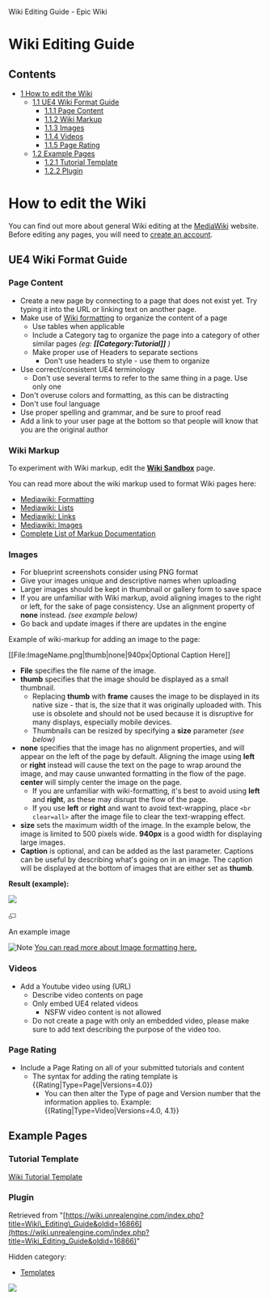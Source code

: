 Wiki Editing Guide - Epic Wiki                    

Wiki Editing Guide
==================

Contents
--------

*   [1 How to edit the Wiki](#How_to_edit_the_Wiki)
    *   [1.1 UE4 Wiki Format Guide](#UE4_Wiki_Format_Guide)
        *   [1.1.1 Page Content](#Page_Content)
        *   [1.1.2 Wiki Markup](#Wiki_Markup)
        *   [1.1.3 Images](#Images)
        *   [1.1.4 Videos](#Videos)
        *   [1.1.5 Page Rating](#Page_Rating)
    *   [1.2 Example Pages](#Example_Pages)
        *   [1.2.1 Tutorial Template](#Tutorial_Template)
        *   [1.2.2 Plugin](#Plugin)

How to edit the Wiki
====================

You can find out more about general Wiki editing at the [MediaWiki](//www.mediawiki.org/wiki/MediaWiki) website. Before editing any pages, you will need to [create an account](https://www.unrealengine.com/register).

UE4 Wiki Format Guide
---------------------

### Page Content

*   Create a new page by connecting to a page that does not exist yet. Try typing it into the URL or linking text on another page.
*   Make use of [Wiki formatting](https://www.mediawiki.org/wiki/Help:Formatting) to organize the content of a page
    *   Use tables when applicable
    *   Include a Category tag to organize the page into a category of other similar pages _(eg: **\[\[Category:Tutorial\]\]** )_
    *   Make proper use of Headers to separate sections
        *   Don't use headers to style - use them to organize
*   Use correct/consistent UE4 terminology
    *   Don't use several terms to refer to the same thing in a page. Use only one
*   Don't overuse colors and formatting, as this can be distracting
*   Don't use foul language
*   Use proper spelling and grammar, and be sure to proof read
*   Add a link to your user page at the bottom so that people will know that you are the original author

### Wiki Markup

To experiment with Wiki markup, edit the **[Wiki Sandbox](/Wiki_Sandbox "Wiki Sandbox")** page.

  
You can read more about the wiki markup used to format Wiki pages here:

*   [Mediawiki: Formatting](http://www.mediawiki.org/wiki/Help:Formatting)
*   [Mediawiki: Lists](http://www.mediawiki.org/wiki/Help:Lists)
*   [Mediawiki: Links](http://www.mediawiki.org/wiki/Help:Links)
*   [Mediawiki: Images](http://www.mediawiki.org/wiki/Help:Images)
*   [Complete List of Markup Documentation](http://www.mediawiki.org/wiki/Help:Contents)

### Images

*   For blueprint screenshots consider using PNG format
*   Give your images unique and descriptive names when uploading
*   Larger images should be kept in thumbnail or gallery form to save space
*   If you are unfamiliar with Wiki markup, avoid aligning images to the right or left, for the sake of page consistency. Use an alignment property of **none** instead. _(see example below)_
*   Go back and update images if there are updates in the engine

  
Example of wiki-markup for adding an image to the page:

\[\[File:ImageName.png|thumb|none|940px|Optional Caption Here\]\]

*   **File** specifies the file name of the image.
*   **thumb** specifies that the image should be displayed as a small thumbnail.
    *   Replacing **thumb** with **frame** causes the image to be displayed in its native size - that is, the size that it was originally uploaded with. This use is obsolete and should not be used because it is disruptive for many displays, especially mobile devices.
    *   Thumbnails can be resized by specifying a **size** parameter _(see below)_
*   **none** specifies that the image has no alignment properties, and will appear on the left of the page by default. Aligning the image using **left** or **right** instead will cause the text on the page to wrap around the image, and may cause unwanted formatting in the flow of the page. **center** will simply center the image on the page.
    *   If you are unfamiliar with wiki-formatting, it's best to avoid using **left** and **right**, as these may disrupt the flow of the page.
    *   If you use **left** or **right** and want to avoid text-wrapping, place `<br clear=all>` after the image file to clear the text-wrapping effect.
*   **size** sets the maximum width of the image. In the example below, the image is limited to 500 pixels wide. **940px** is a good width for displaying large images.
*   **Caption** is optional, and can be added as the last parameter. Captions can be useful by describing what's going on in an image. The caption will be displayed at the bottom of images that are either set as **thumb**.

  
**Result (example):**

[![](https://d3ar1piqh1oeli.cloudfront.net/c/cd/Generic_viewport_screenshot.jpg/500px-Generic_viewport_screenshot.jpg)](/File:Generic_viewport_screenshot.jpg)

[![](/skins/common/images/magnify-clip.png)](/File:Generic_viewport_screenshot.jpg "Enlarge")

An example image

  

![Note](https://d26ilriwvtzlb.cloudfront.net/a/a5/Icon_template_note1.png) [You can read more about Image formatting here.](http://en.wikipedia.org/wiki/Wikipedia:Picture_tutorial)

### Videos

*   Add a Youtube video using <youtube>(URL)</youtube>
    *   Describe video contents on page
    *   Only embed UE4 related videos
        *   NSFW video content is not allowed
    *   Do not create a page with only an embedded video, please make sure to add text describing the purpose of the video too.

### Page Rating

*   Include a Page Rating on all of your submitted tutorials and content
    *   The syntax for adding the rating template is {{Rating|Type=Page|Versions=4.0}}
        *   You can then alter the Type of page and Version number that the information applies to. Example: {{Rating|Type=Video|Versions=4.0, 4.1}}

Example Pages
-------------

### Tutorial Template

[Wiki Tutorial Template](/Wiki_Tutorial_Template "Wiki Tutorial Template")

### Plugin

Retrieved from "[https://wiki.unrealengine.com/index.php?title=Wiki\_Editing\_Guide&oldid=16866](https://wiki.unrealengine.com/index.php?title=Wiki_Editing_Guide&oldid=16866)"

Hidden category:

*   [Templates](/Category:Templates "Category:Templates")

  ![](https://tracking.unrealengine.com/track.png)